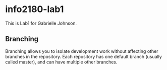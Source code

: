 # info2180-lab1
This is Lab1 for Gabrielle Johnson.
## Branching
Branching allows you to isolate development work without
affecting other branches in the repository. Each repository
has one default branch (usually called master), and can have 
multiple other branches.